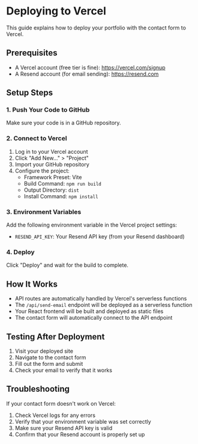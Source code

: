 # Deploying to Vercel

This guide explains how to deploy your portfolio with the contact form to Vercel.

## Prerequisites

- A Vercel account (free tier is fine): https://vercel.com/signup
- A Resend account (for email sending): https://resend.com

## Setup Steps

### 1. Push Your Code to GitHub

Make sure your code is in a GitHub repository.

### 2. Connect to Vercel

1. Log in to your Vercel account
2. Click "Add New..." > "Project"
3. Import your GitHub repository
4. Configure the project:
   - Framework Preset: Vite
   - Build Command: `npm run build`
   - Output Directory: `dist`
   - Install Command: `npm install`

### 3. Environment Variables

Add the following environment variable in the Vercel project settings:

- `RESEND_API_KEY`: Your Resend API key (from your Resend dashboard)

### 4. Deploy

Click "Deploy" and wait for the build to complete.

## How It Works

- API routes are automatically handled by Vercel's serverless functions
- The `/api/send-email` endpoint will be deployed as a serverless function
- Your React frontend will be built and deployed as static files
- The contact form will automatically connect to the API endpoint

## Testing After Deployment

1. Visit your deployed site
2. Navigate to the contact form
3. Fill out the form and submit
4. Check your email to verify that it works

## Troubleshooting

If your contact form doesn't work on Vercel:

1. Check Vercel logs for any errors
2. Verify that your environment variable was set correctly
3. Make sure your Resend API key is valid
4. Confirm that your Resend account is properly set up 
